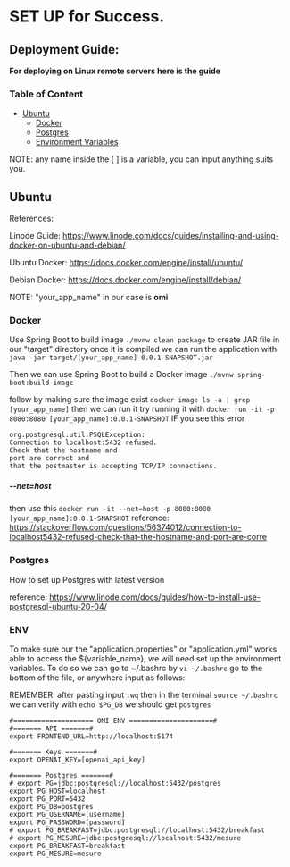 # SET UP for Success.

## Deployment Guide:
**For deploying on Linux remote servers here is the guide**
### Table of Content
- [Ubuntu](#ubuntu)
  - [Docker](#docker)
  - [Postgres](#postgres-)
  - [Environment Variables](#env)
   
NOTE: any name inside the [  ] is a variable, you can input anything suits you.

## Ubuntu 

References:

Linode Guide: https://www.linode.com/docs/guides/installing-and-using-docker-on-ubuntu-and-debian/

Ubuntu Docker: https://docs.docker.com/engine/install/ubuntu/

Debian Docker: https://docs.docker.com/engine/install/debian/


NOTE:  "your_app_name" in our case is  **omi**

### Docker
Use Spring Boot to build image
`./mvnw clean package` to create JAR file in our "target" directory
once it is compiled we can run the application with `java -jar target/[your_app_name]-0.0.1-SNAPSHOT.jar`

Then we can use Spring Boot to build a Docker image
`./mvnw spring-boot:build-image`


follow by making sure the image exist `docker image ls -a | grep [your_app_name]` 
then we can run it try running it with `docker run -it -p 8080:8080 [your_app_name]:0.0.1-SNAPSHOT` IF you see this error 

```
org.postgresql.util.PSQLException: 
Connection to localhost:5432 refused. 
Check that the hostname and 
port are correct and 
that the postmaster is accepting TCP/IP connections.
```
#####  --net=host 
then use this  `docker run -it --net=host -p 8080:8080 [your_app_name]:0.0.1-SNAPSHOT`
reference: https://stackoverflow.com/questions/56374012/connection-to-localhost5432-refused-check-that-the-hostname-and-port-are-corre

### Postgres 
How to set up Postgres with latest version

reference: https://www.linode.com/docs/guides/how-to-install-use-postgresql-ubuntu-20-04/

### ENV
To make sure our the "application.properties" or "application.yml" works able to access the ${variable_name}, we will need set up the environment variables.
To do so we can go to ~/.bashrc by `vi ~/.bashrc` go to the bottom of the file, or anywhere input as follows:

REMEMBER: after pasting input `:wq` then in the terminal `source ~/.bashrc`
we can verify with `echo $PG_DB` we should get `postgres`
```.bashrc
#==================== OMI ENV =====================#
#======= API =======#
export FRONTEND_URL=http://localhost:5174

#======= Keys =======#
export OPENAI_KEY=[openai_api_key]

#======= Postgres =======#
# export PG=jdbc:postgresql://localhost:5432/postgres
export PG_HOST=localhost
export PG_PORT=5432
export PG_DB=postgres
export PG_USERNAME=[username]
export PG_PASSWORD=[password]
# export PG_BREAKFAST=jdbc:postgresql://localhost:5432/breakfast
# export PG_MESURE=jdbc:postgresql://localhost:5432/mesure
export PG_BREAKFAST=breakfast
export PG_MESURE=mesure
```
